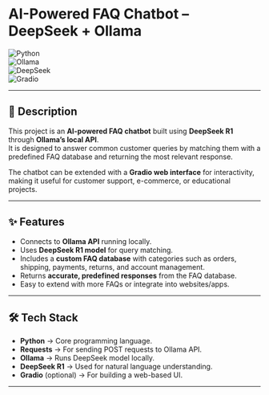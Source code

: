 # AI-Powered FAQ Chatbot – DeepSeek + Ollama  

![Python](https://img.shields.io/badge/Python-3776AB?style=for-the-badge&logo=python&logoColor=white)  
![Ollama](https://img.shields.io/badge/Ollama-000000?style=for-the-badge&logo=ollama&logoColor=white)  
![DeepSeek](https://img.shields.io/badge/DeepSeek-AI-blue?style=for-the-badge)  
![Gradio](https://img.shields.io/badge/Gradio-FF6F61?style=for-the-badge&logo=python&logoColor=white)  

---

## 📖 Description  
This project is an **AI-powered FAQ chatbot** built using **DeepSeek R1** through **Ollama’s local API**.  
It is designed to answer common customer queries by matching them with a predefined FAQ database and returning the most relevant response.  

The chatbot can be extended with a **Gradio web interface** for interactivity, making it useful for customer support, e-commerce, or educational projects.  

---

## ✨ Features  
- Connects to **Ollama API** running locally.  
- Uses **DeepSeek R1 model** for query matching.  
- Includes a **custom FAQ database** with categories such as orders, shipping, payments, returns, and account management.  
- Returns **accurate, predefined responses** from the FAQ database.  
- Easy to extend with more FAQs or integrate into websites/apps.  

---

## 🛠️ Tech Stack  
- **Python** → Core programming language.  
- **Requests** → For sending POST requests to Ollama API.  
- **Ollama** → Runs DeepSeek model locally.  
- **DeepSeek R1** → Used for natural language understanding.  
- **Gradio** (optional) → For building a web-based UI.  

---


